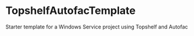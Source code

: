 # TopshelfAutofacTemplate
Starter template for a Windows Service project using Topshelf and Autofac
